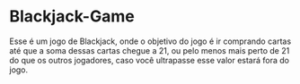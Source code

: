 # Blackjack-Game
Esse é um jogo de Blackjack, onde o objetivo do jogo é ir comprando cartas até que a soma dessas cartas chegue a 21, ou pelo menos mais perto de 21 do que os outros jogadores, caso você ultrapasse esse valor estará fora do jogo.
